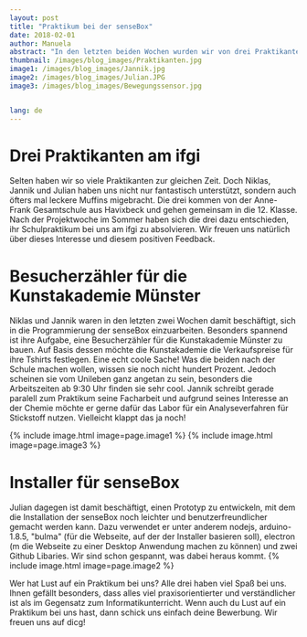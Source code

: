 ```yaml
---
layout: post
title: "Praktikum bei der senseBox"
date: 2018-02-01
author: Manuela
abstract: "In den letzten beiden Wochen wurden wir von drei Praktikanten unterstützt - Niklas, Jannik und Julian. Was die drei so gemacht haben, erfahrt ihr hier."
thumbnail: /images/blog_images/Praktikanten.jpg
image1: /images/blog_images/Jannik.jpg
image2: /images/blog_images/Julian.JPG
image3: /images/blog_images/Bewegungssensor.jpg


lang: de
---
```

Drei Praktikanten am ifgi
============
Selten haben wir so viele Praktikanten zur gleichen Zeit. Doch Niklas, Jannik und Julian haben uns nicht nur fantastisch unterstützt, sondern auch öfters mal leckere Muffins migebracht. Die drei kommen von der Anne-Frank Gesamtschule aus Havixbeck und gehen gemeinsam in die 12. Klasse. Nach der Projektwoche im Sommer haben sich die drei dazu entschieden, ihr Schulpraktikum bei uns am ifgi zu absolvieren. Wir freuen uns natürlich über dieses Interesse und diesem positiven Feedback.


Besucherzähler für die Kunstakademie Münster
============
Niklas und Jannik waren in den letzten zwei Wochen damit beschäftigt, sich in die Programmierung der senseBox einzuarbeiten. Besonders spannend ist ihre Aufgabe, eine Besucherzähler für die Kunstakademie Münster zu bauen. Auf Basis dessen möchte die Kunstakademie die Verkaufspreise für ihre Tshirts festlegen. Eine echt coole Sache! 
Was die beiden nach der Schule machen wollen, wissen sie noch nicht hundert Prozent. Jedoch scheinen sie vom Unileben ganz angetan zu sein, besonders die Arbeitszeiten ab 9:30 Uhr finden sie sehr cool. Jannik schreibt gerade paralell zum Praktikum seine Facharbeit und aufgrund seines Interesse an der Chemie möchte er gerne dafür das Labor für ein Analyseverfahren für Stickstoff nutzen. Vielleicht klappt das ja noch!

{% include image.html image=page.image1 %}
{% include image.html image=page.image3 %}


Installer für senseBox
============
Julian dagegen ist damit beschäftigt, einen Prototyp zu entwickeln, mit dem die Installation der senseBox noch leichter und benutzerfreundlicher gemacht werden kann. Dazu verwendet er unter anderem nodejs, arduino-1.8.5, "bulma" (für die Webseite, auf der der Installer basieren soll), electron (m die Webseite zu einer Desktop Anwendung machen zu können) und zwei Github Libaries. Wir sind schon gespannt, was dabei heraus kommt.
{% include image.html image=page.image2 %}


Wer hat Lust auf ein Praktikum bei uns?
Alle drei haben viel Spaß bei uns. Ihnen gefällt besonders, dass alles viel praxisorientierter und verständlicher ist als im Gegensatz zum Informatikunterricht.
Wenn auch du Lust auf ein Praktikum bei uns hast, dann schick uns einfach deine Bewerbung. Wir freuen uns auf dicg!


